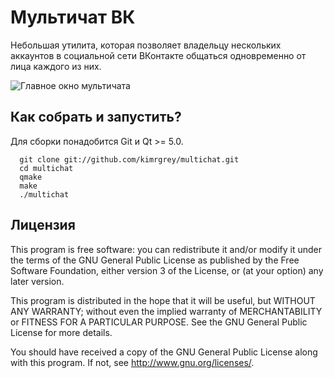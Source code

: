 Мультичат ВК
=============

Небольшая утилита, которая позволяет владельцу нескольких аккаунтов в социальной сети ВКонтакте общаться одновременно
от лица каждого из них. 

![Главное окно мультичата](https://dl.dropboxusercontent.com/u/39384188/vkapps/multichat.png)

## Как собрать и запустить?

Для сборки понадобится Git и Qt >= 5.0.

```
  git clone git://github.com/kimrgrey/multichat.git
  cd multichat
  qmake
  make
  ./multichat
```

## Лицензия 

This program is free software: you can redistribute it and/or modify
it under the terms of the GNU General Public License as published by
the Free Software Foundation, either version 3 of the License, or
(at your option) any later version.

This program is distributed in the hope that it will be useful,
but WITHOUT ANY WARRANTY; without even the implied warranty of
MERCHANTABILITY or FITNESS FOR A PARTICULAR PURPOSE.  See the
GNU General Public License for more details.

You should have received a copy of the GNU General Public License
along with this program.  If not, see <http://www.gnu.org/licenses/>.
